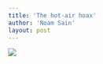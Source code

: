 ```yaml
---
title: 'The hot-air hoax'
author: 'Noam Sain'
layout: post
---
```


![](https://4.bp.blogspot.com/_8aN4krk1nsk/TG_ACHLagZI/AAAAAAAAAbw/g-7oINT6ndo/s1024/20100311.jpg)
